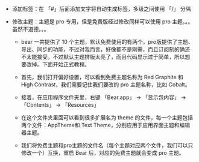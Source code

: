 * 添加标签：在 「#」后面添加文字将自动生成标签，多级之间使用 「/」 分隔 

* 修改主题：主题是 pro 专用，但是免费版经过修改同样可以使用 pro 主题。。。虽然不道德。。。

  * bear 一共提供了 10 个主题，默认免费使用的有两个，pro版提供了主题、导出、同步的功能，不过对我而言，好像都不是刚需，而且订阅制的确还不太能接受。不过默认主题排版太亮了，而且代码显示过于简单，所以想要改掉。下面开始正式教程。
  * 首先，我们打开偏好设置，可以看到免费主题名称为 Red Graphite 和 High Contrast，我们需要记住我们要改的 pro 主题名称，比如 Cobalt。

  * 接着，在应用程序文件夹里，右键 「Bear.app」 -> 「显示包内容」 -> 「Contents」 -> 「Resources」 

  * 在这个文件夹里面可以看到很多扩展名为 theme 的文件，每一个主题包括两个文件：AppTheme和 Text Theme，分别应用于应用界面主题和编辑器主题。

  * 我们将免费主题和pro主题的文件名（每个主题对应两个文件，我们可以只修改一个）互换，重启 Bear 后，对应的免费主题就会变成 pro 主题。

